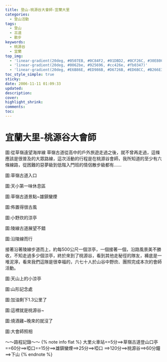 ```yaml
---
title: 登山-桃源谷大會師-宜蘭大里
categories:
  - 登山活動
tags:
  - 登山
  - 古道
  - 散步
keywords:
  - 桃源谷
  - 宜蘭
top_img:
  - 'linear-gradient(20deg, #0507EB, #0C84F2, #01DBD2, #0CF26C, #30E80C)'
  - 'linear-gradient(20deg, #0062be, #925696, #cc426e, #fb0347)'
  - 'linear-gradient(20deg, #E6B86E, #ED986B, #D6726B, #ED6BCC, #B266E3)'
toc_style_simple: true
sticky: 
date: 2006-11-11 01:09:33
updated:
description:
cover:
highlight_shrink:
comments:
toc:
---
```


# 宜蘭大里-桃源谷大會師

圖:從草嶺遠望海岸線
草嶺古道從高中的戶外旅遊走過之後，就不曾再走過，這條應該是很普及的大眾路線，這次活動的行程是在桃源谷會師，我所知道的至少有六條線路，從困難的惡夢級到低階入門班的情侶散步級都有......

圖:草嶺古道入口

圖:天小第一味休息區

圖:草嶺古道景點~雄鎮蠻煙

圖:佈置得很古風

圖:小野炊的涼亭

圖:陵線古道展望不錯

圖:沿陵線而行

接著沿著陵線步道而上，約每500公尺一個涼亭，一個接著一個，沿路風景美不勝收，不知走過多少個涼亭，終於來到了桃源谷，看到其他走秘徑的隊友，褲底是一堆泥濘，看來我們這隊是很幸福的，六七十人於山谷中野炊、團照完成本次的會師活動。

圖:天山上的小涼亭

圖:山形記念處

圖:加油剩下1.3公里了

圖:這裡就是桃源谷~

圖:燒酒雞~晚來的就沒了

圖:大會師照相

～～路程記錄～～
{% note info flat %}
大里火車站==5分==>草嶺古道登山口亭==60分==>啞口==15分==>雄鎮蠻煙==>25分==>啞口
==>120分==>桃源谷==>60分鐘==>下山
{% endnote %}
